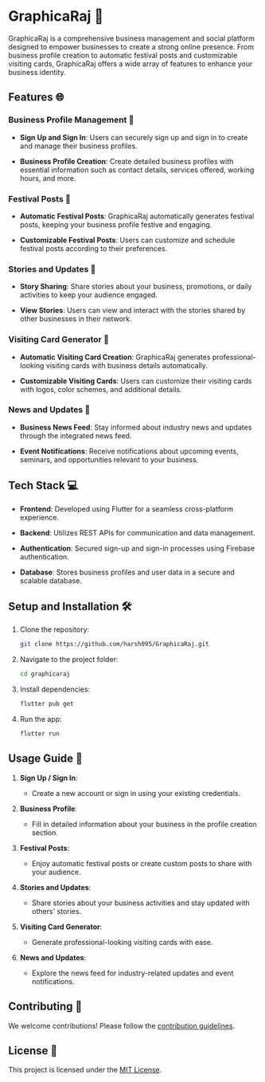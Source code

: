 # GraphicaRaj 🎨

GraphicaRaj is a comprehensive business management and social platform designed to empower businesses to create a strong online presence. From business profile creation to automatic festival posts and customizable visiting cards, GraphicaRaj offers a wide array of features to enhance your business identity.

## Features 🌐

### Business Profile Management 🏢

- **Sign Up and Sign In**: Users can securely sign up and sign in to create and manage their business profiles.

- **Business Profile Creation**: Create detailed business profiles with essential information such as contact details, services offered, working hours, and more.

### Festival Posts 🎉

- **Automatic Festival Posts**: GraphicaRaj automatically generates festival posts, keeping your business profile festive and engaging.

- **Customizable Festival Posts**: Users can customize and schedule festival posts according to their preferences.

### Stories and Updates 📸

- **Story Sharing**: Share stories about your business, promotions, or daily activities to keep your audience engaged.

- **View Stories**: Users can view and interact with the stories shared by other businesses in their network.

### Visiting Card Generator 📇

- **Automatic Visiting Card Creation**: GraphicaRaj generates professional-looking visiting cards with business details automatically.

- **Customizable Visiting Cards**: Users can customize their visiting cards with logos, color schemes, and additional details.

### News and Updates 📰

- **Business News Feed**: Stay informed about industry news and updates through the integrated news feed.

- **Event Notifications**: Receive notifications about upcoming events, seminars, and opportunities relevant to your business.

## Tech Stack 💻

- **Frontend**: Developed using Flutter for a seamless cross-platform experience.

- **Backend**: Utilizes REST APIs for communication and data management.

- **Authentication**: Secured sign-up and sign-in processes using Firebase authentication.

- **Database**: Stores business profiles and user data in a secure and scalable database.

## Setup and Installation 🛠️

1. Clone the repository:

    ```bash
    git clone https://github.com/harsh095/GraphicaRaj.git
    ```

2. Navigate to the project folder:

    ```bash
    cd graphicaraj
    ```

3. Install dependencies:

    ```bash
    flutter pub get
    ```

4. Run the app:

    ```bash
    flutter run
    ```

## Usage Guide 📖

1. **Sign Up / Sign In**:
   - Create a new account or sign in using your existing credentials.

2. **Business Profile**:
   - Fill in detailed information about your business in the profile creation section.

3. **Festival Posts**:
   - Enjoy automatic festival posts or create custom posts to share with your audience.

4. **Stories and Updates**:
   - Share stories about your business activities and stay updated with others' stories.

5. **Visiting Card Generator**:
   - Generate professional-looking visiting cards with ease.

6. **News and Updates**:
   - Explore the news feed for industry-related updates and event notifications.

## Contributing 🤝

We welcome contributions! Please follow the [contribution guidelines](CONTRIBUTING.md).

## License 📄

This project is licensed under the [MIT License](LICENSE).
